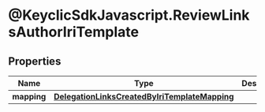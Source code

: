# @KeyclicSdkJavascript.ReviewLinksAuthorIriTemplate

## Properties
Name | Type | Description | Notes
------------ | ------------- | ------------- | -------------
**mapping** | [**DelegationLinksCreatedByIriTemplateMapping**](DelegationLinksCreatedByIriTemplateMapping.md) |  | [optional] 


